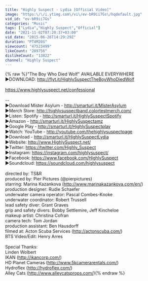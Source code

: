 ```yaml
---
title: "Highly Suspect - Lydia [Official Video]"
image: "https:\/\/i.ytimg.com\/vi\/ev-bR9ii7Gs\/hqdefault.jpg"
vid_id: "ev-bR9ii7Gs"
categories: "Music"
tags: ["Lydia","Highly Suspect","Official"]
date: "2021-11-02T07:20:37+03:00"
vid_date: "2015-06-26T14:29:29Z"
duration: "PT4M20S"
viewcount: "47523499"
likeCount: "289756"
dislikeCount: "13822"
channel: "Highly Suspect"
---
```

{% raw %}&quot;The Boy Who Died Wolf&quot; AVAILABLE EVERYWHERE<br />►DOWNLOAD: <a rel="nofollow" target="blank" href="http://flyt.it/HighlySuspectTheBoyWhoDiedWolf">http://flyt.it/HighlySuspectTheBoyWhoDiedWolf</a><br /><br /><a rel="nofollow" target="blank" href="https://www.highlysuspect.net/confessional">https://www.highlysuspect.net/confessional</a><br /><br />--<br />►Download Mister Asylum - <a rel="nofollow" target="blank" href="http://smarturl.it/MisterAsylum">http://smarturl.it/MisterAsylum</a><br />►Merch Store: <a rel="nofollow" target="blank" href="http://highlysuspectband.colortestmerch.com/">http://highlysuspectband.colortestmerch.com/</a><br />►Listen: Spotify - <a rel="nofollow" target="blank" href="http://smarturl.it/HighlySuspectSpotify">http://smarturl.it/HighlySuspectSpotify</a><br />►Amazon - <a rel="nofollow" target="blank" href="http://smarturl.it/HighlySuspectamz">http://smarturl.it/HighlySuspectamz</a><br />►Google Play - <a rel="nofollow" target="blank" href="http://smarturl.it/HighlySuspectplay">http://smarturl.it/HighlySuspectplay</a><br />►Watch: YouTube - <a rel="nofollow" target="blank" href="http://youtube.com/thehighlysuspectpage">http://youtube.com/thehighlysuspectpage</a><br />►Download - <a rel="nofollow" target="blank" href="http://smarturl.it/HighlySuspectLydia">http://smarturl.it/HighlySuspectLydia</a><br />►Website: <a rel="nofollow" target="blank" href="http://www.HighlySuspect.net/">http://www.HighlySuspect.net/</a><br />►Twitter: <a rel="nofollow" target="blank" href="https://twitter.com/Highly_Suspect">https://twitter.com/Highly_Suspect</a><br />►Instagram: <a rel="nofollow" target="blank" href="https://instagram.com/highlysuspect/">https://instagram.com/highlysuspect/</a><br />►Facebook: <a rel="nofollow" target="blank" href="https://www.facebook.com/HighlySuspect">https://www.facebook.com/HighlySuspect</a><br />►Soundcloud: <a rel="nofollow" target="blank" href="https://soundcloud.com/highlysuspect">https://soundcloud.com/highlysuspect</a><br /><br />directed by: TS&amp;R<br />produced by: Pier Pictures (@pierpictures)<br />starring: Marina Kazankova (<a rel="nofollow" target="blank" href="http://www.marinakazankova.com/en/)">http://www.marinakazankova.com/en/)</a><br />production designer: Rudie Schaefer<br />underwater camera operator: Pascal Combes-Knoke<br />underwater coordinator: Robert Trussell<br />lead safety diver: Grant Graves<br />grip and safety divers: Bobby Settlemire, Jeff Kincheloe<br />makeup artist: Christina Cofran<br />camera tech: Tom Jordan<br />production assistant: Ben Hausdorff<br />filmed at: Acton Scuba Services (<a rel="nofollow" target="blank" href="http://actonscuba.com/)">http://actonscuba.com/)</a><br />BTS Video/Edit: Henry Arres<br /><br />Special Thanks:<br />Linden Wolbert<br />IKAN (<a rel="nofollow" target="blank" href="http://ikancorp.com/)">http://ikancorp.com/)</a><br />HD Planet Cameras (<a rel="nofollow" target="blank" href="http://www.5kcamerarentals.com/)">http://www.5kcamerarentals.com/)</a><br />Hydroflex (<a rel="nofollow" target="blank" href="http://hydroflex.com/)">http://hydroflex.com/)</a><br />Alley Cats (<a rel="nofollow" target="blank" href="http://www.alleycatsprops.com/)">http://www.alleycatsprops.com/)</a>{% endraw %}
